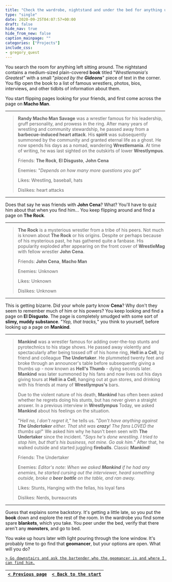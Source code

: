```yaml
---
title: "Check the wardrobe, nightstand and under the bed for anything useful before going to sleep."
type: "single"
date: 2020-09-25T04:07:57+00:00
draft: false
hide_nav: true
hide_from_new: false
caption_mainpage: ""
categories: ["Projects"]
include_css:
- gregory_quest
---
```


You search the room for anything left sitting around. The nightstand contains a medium-sized plain-covered **book** titled "*Wrestlemania's Greatest*" with a small "*placed by the **Gideons***" piece of text in the corner. You flip open the book to a list of famous wrestlers, photos, bios, interviews, and other tidbits of information about them.

You start flipping pages looking for your friends, and first come across the page on **Macho Man**.

---

> **Randy Macho Man Savage** was a wrestler famous for his leadership, gruff personality, and prowess in the ring. After many years of wrestling and community stewardship, he passed away from a **barbecue-induced heart attack**. His **spirit** was subsequently summoned by the community and granted eternal life as a ghost. He now spends his days as a nomad, wandering **Wrestlemania**. At time of writing, he was last sighted on the outskirts of lower **Wrestlympus**.
> 
> Friends: **The Rock**, **El Disgusto**, **John Cena** 
> 
> Enemies: "*Depends on how many more questions you got*" 
> 
> Likes: Wrestling, baseball, hats 
> 
> Dislikes: heart attacks 

---

Does that say he was friends with **John Cena**? What? You'll have to quiz him about that when you find him... You keep flipping around and find a page on **The Rock**.

---

> **The Rock** is a mysterious wrestler from a tribe of his peers. Not much is known about **The Rock** or his origins. Despite or perhaps because of his mysterious past, he has gathered quite a fanbase. His popularity exploded after appearing on the front cover of **WrestleMag** with fellow wrestler **John Cena**.
> 
> Friends: **John Cena**, **Macho Man**
>  
> Enemies: Unknown 
> 
> Likes: Unknown 
> 
> Dislikes: Unknown 

---

This is getting bizarre. Did your whole party know **Cena**? Why don't they seem to remember much of him or his powers? You keep looking and find a page on **El Disgusto**. The page is completely smudged with some sort of **slimy, muddy substance**. "*Yep, that tracks,*" you think to yourself, before looking up a page on **Mankind**.

---

> **Mankind** was a wrestler famous for adding over-the-top stunts and pyrotechnics to his stage shows. He passed away violently and spectacularly after being tossed off of his home ring, **Hell in a Cell**, by friend and colleague **The Undertaker**. He plummeted twenty feet and broke through an announcer's table before subsequently giving a thumbs up - now known as **Hell's Thumb** - dying seconds later. **Mankind** was later summoned by his fans and now lives out his days giving tours at **Hell in a Cell**, hanging out at gun stores, and drinking with his friends at many of **Wrestlympus's** bars.
> 
> Due to the violent nature of his death, **Mankind** has often been asked whether he regrets doing his stunts, but has never given a straight answer. In a previous interview in **Wrestlympus** Today, we asked **Mankind** about his feelings on the situation.
> 
> "*Hell no, I don't regret it,*" he tells us. "*Don't have anything against **The Undertaker** either. That shit was **crazy**! The fans LOVED the thumbs up!*" We asked him why he hasn't been seen with **The Undertaker** since the incident. "*Says he's done wrestling. I tried to stop him, but that's his business, not mine. Go ask him.*" After that, he walked outside and started juggling **fireballs**. Classic **Mankind**!
> 
> Friends: The Undertaker 
> 
> Enemies: *Editor's note: When we asked **Mankind** if he had any enemies, he started cursing out the interviewer, heard something outside, broke a **beer bottle** on the table, and ran away.*
> 
> Likes: Stunts, Hanging with the fellas, his loyal fans 
> 
> Dislikes: Nerds, bureaucrats 

---

Guess that explains some backstory. It's getting a little late, so you put the **book** down and explore the rest of the room. In the wardrobe you find some spare **blankets**, which you take. You peer under the bed, verify that there aren't any **monsters**, and go to bed.

You wake up hours later with light pouring through the lone window. It's probably time to go find that **geomancer**, but your options are open. What will you do?

[``> Go downstairs and ask the bartender who the geomancer is and where I can find him.``](../69)

|[``< Previous page``](../67)|[``< Back to the start``](../)|
|---|---|